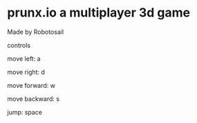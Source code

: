 # prunx.io a multiplayer 3d game
Made by Robotosail

controls

move left: a

move right: d

move forward: w

move backward: s

jump: space
